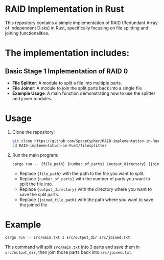 # RAID Implementation in Rust
This repository contains a simple implementation of RAID (Redundant Array of Independent Disks) in Rust, specifically focusing on file splitting and joining functionalities.

# The implementation includes:
## Basic Stage 1 Implementation of RAID 0
- **File Splitter**: A module to split a file into multiple parts.
- **File Joiner**: A module to join the split parts back into a single file
- **Example Usage**: A main function demonstrating how to use the splitter and joiner modules.

# Usage
1. Clone the repository:
    ```bash
    git clone https://github.com/SpaceCypher/RAID-implementation-in-Rust.git
    cd RAID-implementation-in-Rust/filesplitter
    ```
2. Run the main program:
    ```bash
    cargo run -- {file_path} {number_of_parts} {output_directory} {joined_file_path}
    ```
   - Replace `{file_path}` with the path to the file you want to split.
   - Replace `{number_of_parts}` with the number of parts you want to split the file into.
   - Replace `{output_directory}` with the directory where you want to save the split parts.
   - Replace `{joined_file_path}` with the path where you want to save the joined file
# Example
```bash
cargo run -- src/main.txt 3 src/output_dir src/joined.txt
```
This command will split `src/main.txt` into 3 parts and save them in `src/output_dir`, then join those parts back into `src/joined.txt`.
